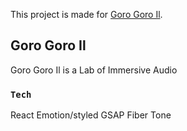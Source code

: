 
This project is made for  [Goro Goro Il](https://gorogoroil.com).

## Goro Goro Il

Goro Goro Il is a Lab of Immersive Audio


### `Tech`

React
Emotion/styled
GSAP
Fiber
Tone